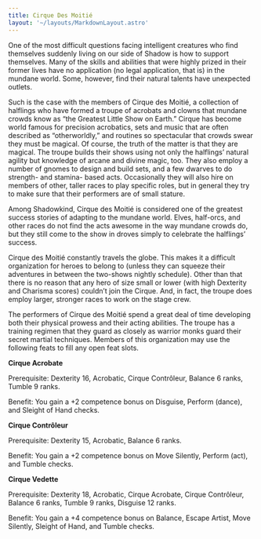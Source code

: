 ```yaml
---
title: Cirque Des Moitié
layout: '~/layouts/MarkdownLayout.astro'
---
```

One of the most difficult questions facing intelligent creatures who find
themselves suddenly living on our side of Shadow is how to support themselves.
Many of the skills and abilities that were highly prized in their former lives
have no application (no legal application, that is) in the mundane world.
Some, however, find their natural talents have unexpected outlets.

Such is the case with the members of Cirque des Moitié, a collection of
halflings who have formed a troupe of acrobats and clowns that mundane crowds
know as “the Greatest Little Show on Earth.” Cirque has become world famous
for precision acrobatics, sets and music that are often described as
“otherworldly,” and routines so spectacular that crowds swear they must be
magical. Of course, the truth of the matter is that they are magical. The
troupe builds their shows using not only the halflings’ natural agility but
knowledge of arcane and divine magic, too. They also employ a number of gnomes
to design and build sets, and a few dwarves to do strength- and stamina- based
acts. Occasionally they will also hire on members of other, taller races to
play specific roles, but in general they try to make sure that their
performers are of small stature.

Among Shadowkind, Cirque des Moitié is considered one of the greatest success
stories of adapting to the mundane world. Elves, half-orcs, and other races do
not find the acts awesome in the way mundane crowds do, but they still come to
the show in droves simply to celebrate the halflings’ success.

Cirque des Moitié constantly travels the globe. This makes it a difficult
organization for heroes to belong to (unless they can squeeze their adventures
in between the two-shows nightly schedule). Other than that there is no reason
that any hero of size small or lower (with high Dexterity and Charisma scores)
couldn’t join the Cirque. And, in fact, the troupe does employ larger,
stronger races to work on the stage crew.

The performers of Cirque des Moitié spend a great deal of time developing both
their physical prowess and their acting abilities. The troupe has a training
regimen that they guard as closely as warrior monks guard their secret martial
techniques. Members of this organization may use the following feats to fill
any open feat slots.

**Cirque Acrobate**

Prerequisite: Dexterity 16, Acrobatic, Cirque Contrôleur, Balance 6 ranks,
Tumble 9 ranks.

Benefit: You gain a +2 competence bonus on Disguise, Perform (dance), and
Sleight of Hand checks.

**Cirque Contrôleur**

Prerequisite: Dexterity 15, Acrobatic, Balance 6 ranks.

Benefit: You gain a +2 competence bonus on Move Silently, Perform (act), and
Tumble checks.

**Cirque Vedette**

Prerequisite: Dexterity 18, Acrobatic, Cirque Acrobate, Cirque Contrôleur,
Balance 6 ranks, Tumble 9 ranks, Disguise 12 ranks.

Benefit: You gain a +4 competence bonus on Balance, Escape Artist, Move
Silently, Sleight of Hand, and Tumble checks.

